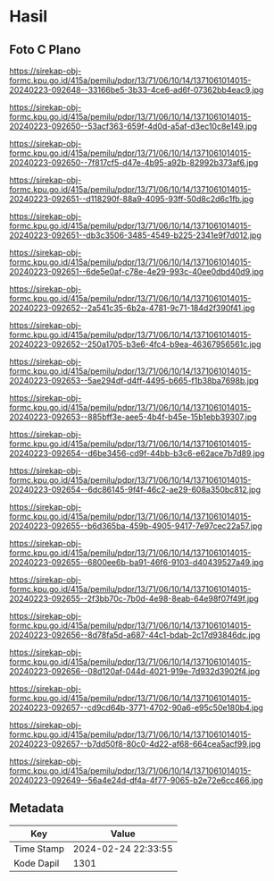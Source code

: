 # Hasil

## Foto C Plano

https://sirekap-obj-formc.kpu.go.id/415a/pemilu/pdpr/13/71/06/10/14/1371061014015-20240223-092648--33166be5-3b33-4ce6-ad6f-07362bb4eac9.jpg

https://sirekap-obj-formc.kpu.go.id/415a/pemilu/pdpr/13/71/06/10/14/1371061014015-20240223-092650--53acf363-659f-4d0d-a5af-d3ec10c8e149.jpg

https://sirekap-obj-formc.kpu.go.id/415a/pemilu/pdpr/13/71/06/10/14/1371061014015-20240223-092650--7f817cf5-d47e-4b95-a92b-82992b373af6.jpg

https://sirekap-obj-formc.kpu.go.id/415a/pemilu/pdpr/13/71/06/10/14/1371061014015-20240223-092651--d118290f-88a9-4095-93ff-50d8c2d6c1fb.jpg

https://sirekap-obj-formc.kpu.go.id/415a/pemilu/pdpr/13/71/06/10/14/1371061014015-20240223-092651--db3c3506-3485-4549-b225-2341e9f7d012.jpg

https://sirekap-obj-formc.kpu.go.id/415a/pemilu/pdpr/13/71/06/10/14/1371061014015-20240223-092651--6de5e0af-c78e-4e29-993c-40ee0dbd40d9.jpg

https://sirekap-obj-formc.kpu.go.id/415a/pemilu/pdpr/13/71/06/10/14/1371061014015-20240223-092652--2a541c35-6b2a-4781-9c71-184d2f390f41.jpg

https://sirekap-obj-formc.kpu.go.id/415a/pemilu/pdpr/13/71/06/10/14/1371061014015-20240223-092652--250a1705-b3e6-4fc4-b9ea-46367956561c.jpg

https://sirekap-obj-formc.kpu.go.id/415a/pemilu/pdpr/13/71/06/10/14/1371061014015-20240223-092653--5ae294df-d4ff-4495-b665-f1b38ba7698b.jpg

https://sirekap-obj-formc.kpu.go.id/415a/pemilu/pdpr/13/71/06/10/14/1371061014015-20240223-092653--885bff3e-aee5-4b4f-b45e-15b1ebb39307.jpg

https://sirekap-obj-formc.kpu.go.id/415a/pemilu/pdpr/13/71/06/10/14/1371061014015-20240223-092654--d6be3456-cd9f-44bb-b3c6-e62ace7b7d89.jpg

https://sirekap-obj-formc.kpu.go.id/415a/pemilu/pdpr/13/71/06/10/14/1371061014015-20240223-092654--6dc86145-9f4f-46c2-ae29-608a350bc812.jpg

https://sirekap-obj-formc.kpu.go.id/415a/pemilu/pdpr/13/71/06/10/14/1371061014015-20240223-092655--b6d365ba-459b-4905-9417-7e97cec22a57.jpg

https://sirekap-obj-formc.kpu.go.id/415a/pemilu/pdpr/13/71/06/10/14/1371061014015-20240223-092655--6800ee6b-ba91-46f6-9103-d40439527a49.jpg

https://sirekap-obj-formc.kpu.go.id/415a/pemilu/pdpr/13/71/06/10/14/1371061014015-20240223-092655--2f3bb70c-7b0d-4e98-8eab-64e98f07f49f.jpg

https://sirekap-obj-formc.kpu.go.id/415a/pemilu/pdpr/13/71/06/10/14/1371061014015-20240223-092656--8d78fa5d-a687-44c1-bdab-2c17d93846dc.jpg

https://sirekap-obj-formc.kpu.go.id/415a/pemilu/pdpr/13/71/06/10/14/1371061014015-20240223-092656--08d120af-044d-4021-919e-7d932d3902f4.jpg

https://sirekap-obj-formc.kpu.go.id/415a/pemilu/pdpr/13/71/06/10/14/1371061014015-20240223-092657--cd9cd64b-3771-4702-90a6-e95c50e180b4.jpg

https://sirekap-obj-formc.kpu.go.id/415a/pemilu/pdpr/13/71/06/10/14/1371061014015-20240223-092657--b7dd50f8-80c0-4d22-af68-664cea5acf99.jpg

https://sirekap-obj-formc.kpu.go.id/415a/pemilu/pdpr/13/71/06/10/14/1371061014015-20240223-092649--56a4e24d-df4a-4f77-9065-b2e72e6cc466.jpg


## Metadata

| Key        | Value               |
| ---------- | ------------------- |
| Time Stamp | 2024-02-24 22:33:55 |
| Kode Dapil | 1301                |



